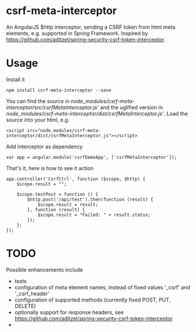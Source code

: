 # csrf-meta-interceptor
An AngularJS $http interceptor, sending a CSRF token from html meta elements, e.g. supported in Spring Framework.
Inspired by https://github.com/aditzel/spring-security-csrf-token-interceptor.

# Usage

Install it
```
npm install csrf-meta-interceptor --save
```
You can find the source in _node_modules/csrf-meta-interceptor/src/csrfMetaInterceptor.js'_ and the uglified version in _node_modules/csrf-meta-interceptor/dist/csrfMetaInterceptor.js'_. Load the source into your html, e.g.
```
<script src="node_modules/csrf-meta-interceptor/dist/csrfMetaInterceptor.js"></script>
```

Add interceptor as dependency
```
var app = angular.module('csrfDemoApp', ['csrfMetaInterceptor']);
```

That's it, here is how to see it action
```
app.controller('CsrfCtrl', function ($scope, $http) {
	$scope.result = "";

	$scope.testPost = function () {
		$http.post('/api/test').then(function (result) {
			$scope.result = result;
		}, function (result) {
			$scope.result = "Failed: " + result.status;
		});
	};
});
```

# TODO

Possible enhancements include
- tests
- configuration of meta element names, instead of fixed values '_csrf' and '_csrf_header'
- configuration of supported methods (currently fixed POST, PUT, DELETE)
- optionally support for response headers, see https://github.com/aditzel/spring-security-csrf-token-interceptor
-
